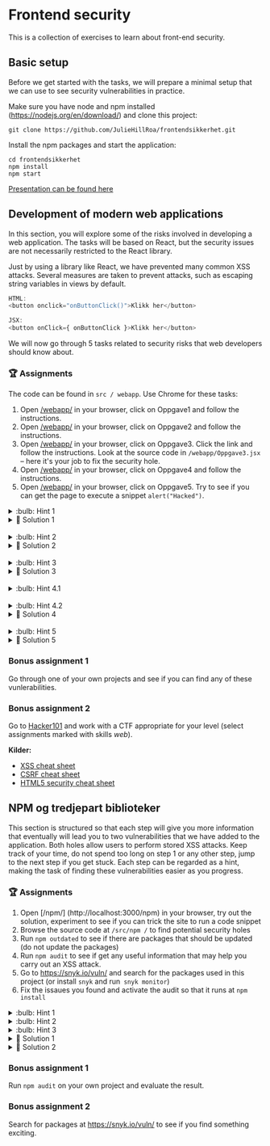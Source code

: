 # Frontend security
This is a collection of exercises to learn about front-end security.

## Basic setup
Before we get started with the tasks, we will prepare a minimal setup that we can use to see security vulnerabilities in practice.

Make sure you have node and npm installed (https://nodejs.org/en/download/) and clone this project:

```
git clone https://github.com/JulieHillRoa/frontendsikkerhet.git
```

Install the npm packages and start the application:

```
cd frontendsikkerhet
npm install
npm start
```

[Presentation can be found here](https://docs.google.com/presentation/d/12WlGY49Ycj4tZOwHrRAaDTMVd8okkMXZCL7BHFW7XOM/edit?usp=sharing)

## Development of modern web applications
In this section, you will explore some of the risks involved in developing a web application.
The tasks will be based on React, but the security issues are not necessarily restricted to the React library.

Just by using a library like React, we have prevented many common XSS attacks. Several measures are taken to prevent attacks,
such as escaping string variables in views by default.
```js
HTML: 
<button onclick="onButtonClick()">Klikk her</button>

JSX:
<button onClick={ onButtonClick }>Klikk her</button>
```

We will now go through 5 tasks related to security risks that web developers should know about.

### 🏆 Assignments
The code can be found in `src / webapp`. Use Chrome for these tasks:

1. Open [/webapp/](http://localhost:3000/webapp) in your browser, click on Oppgave1 and follow the instructions.
2. Open [/webapp/](http://localhost:3000/webapp) in your browser, click on Oppgave2 and follow the instructions. 
3. Open [/webapp/](http://localhost:3000/webapp) in your browser, click on Oppgave3. Click the link and follow the instructions.
Look at the source code in `/webapp/Oppgave3.jsx` – here it's your job to fix the security hole.
4. Open [/webapp/](http://localhost:3000/webapp) in your browser, click on Oppgave4 and follow the instructions. 
5. Open [/webapp/](http://localhost:3000/webapp) in your browser, click on Oppgave5. 
Try to see if you can get the page to execute a snippet `alert("Hacked")`.

<details>
  <summary>:bulb: Hint 1 </summary>
  
  Do not expect the alert code to be executed until the link is clicked. Is there any way to run javascript code by manipulating an a tags href attribute?
  
</details>
<details>
  <summary>🚨 Solution 1 </summary>
  Enter `javascript:alert("Hacked!")` into the `href` attribute.
</details>
<br/>
<details>
  <summary>:bulb: Hint 2 </summary>
  
  Observe that [dangerouslySetInnerHTML](https://reactjs.org/docs/dom-elements.html#dangerouslysetinnerhtml) is used to
  render user provided content. 

  Fortunately, script tags will not be executed if you insert them with this attribute. That was the first thing I tried too.
  But there are attributes that can execute code when certain events happen, could that be possible in this case?
</details>
<details>
  <summary>🚨 Solution 2 </summary>
  
  Enter `<img onerror=alert("Hacked!") src="feil">` into the text area.
</details>
<br/>
<details>
  <summary>:bulb: Hint 3 </summary>
  Here you use target = "_ blank" to open the link in a new tab. This gives the website you are linking to the opportunity
  to run code on the page that linked to it using the window.opener method. Is it possible to define the relationship
  between the page and the website it is linked to in a way that prevents this feature?
</details>
<details>
  <summary>🚨 Solution 3 </summary>
  
  The `rel` attribute defines the relationship between a linked resource and the current document. To disable the `window.opener`
  feature, you can add `rel="noopener"` to the `a` tag. In addition to `noopener`, you may want to look into other values such as
  `noreferrer` to further restrict the relationship.

  Ref: https://cheatsheetseries.owasp.org/cheatsheets/HTML5_Security_Cheat_Sheet.html#tabnabbing
</details>
<br/>
<details>
  <summary>:bulb: Hint 4.1 </summary>
  
  Eval is used to extract the values of an object.

  
  ```js
  const getSvaret = () => {
      input && setSvar(eval('gjest.' + input ))
  };
  ```

  Can you submit something in the input field so that it continues to read code after it has found
  or not found the guest's property?
</details>
</details>
<br/>
<details>
  <summary>:bulb: Hint 4.2 </summary>
  
  [Logical operators in JavaScript](https://developer.mozilla.org/en-US/docs/Web/JavaScript/Reference/Operators/Logical_Operators) are executed from left to right. 
</details>
<details>
  <summary>🚨 Solution 4 </summary>
  
If you choose a property that exists, you use the AND operator: `navn && alert("hacked!")`, otherwise you can use the OR operator: `hvaduvil || alert("hacked!")`.
    
  Ref: https://developer.mozilla.org/en-US/docs/Web/JavaScript/Reference/Global_Objects/eval#Never_use_eval!
</details>
<br/>
<details>
  <summary>:bulb: Hint 5 </summary>
  
  It looks like the text field is loading data from `localStorage`. The text field is also very dynamic, it almost looks like you
  can submit completely arbitrary props. The developer is very proud of a certain feature, would it be possible to render a `div`
  instead of an input field? If so, maybe you can borrow some tricks from previous tasks?
</details>
<details>
  <summary>🚨 Solution 5 </summary>

There is no validation of props stored in local storage, we can use the dev console to save the following in local storage:

```json
{  
    "value": "Oops",
    "element": "div",
    "dangerouslySetInnerHTML": { "__html": "<img src='asdfasdf' onerror='alert(\"Hacked\")'>" }
}
```

Ref. https://medium.com/dailyjs/exploiting-script-injection-flaws-in-reactjs-883fb1fe36c1
</details>

### Bonus assignment 1
Go through one of your own projects and see if you can find any of these vunlerabilities.

### Bonus assignment 2
Go to [Hacker101](https://ctf.hacker101.com/ctf) and work with a CTF appropriate for your level (select assignments marked with skills *web*).


**Kilder:**

- [XSS cheat sheet](https://cheatsheetseries.owasp.org/cheatsheets/Cross_Site_Scripting_Prevention_Cheat_Sheet.html) 
- [CSRF cheat sheet](https://cheatsheetseries.owasp.org/cheatsheets/Cross-Site_Request_Forgery_Prevention_Cheat_Sheet.html#javascript-guidance-for-auto-inclusion-of-csrf-tokens-as-an-ajax-request-header)
- [HTML5 security cheat sheet](https://cheatsheetseries.owasp.org/cheatsheets/HTML5_Security_Cheat_Sheet.html)


## NPM og tredjepart biblioteker

This section is structured so that each step will give you more information that eventually will lead you to two vulnerabilities that we have added to the application. Both holes allow users to perform stored XSS attacks. Keep track of your time, do not spend too long on step 1 or any other step, jump to the next step if you get stuck. Each step can be regarded as a hint, making the task of finding these vulnerabilities easier as you progress.

### 🏆 Assignments

1. Open [/npm/] (http://localhost:3000/npm) in your browser, try out the solution, experiment to see if you can trick the site to run a code snippet
2. Browse the source code at `/src/npm /` to find potential security holes
3. Run `npm outdated` to see if there are packages that should be updated (do not update the packages)
4. Run `npm audit` to see if get any useful information that may help you carry out an XSS attack.
5. Go to https://snyk.io/vuln/ and search for the packages used in this project (or install `snyk` and run` snyk monitor`)
6. Fix the issaues you found and activate the audit so that it runs at `npm install`

<details>
  <summary>:bulb: Hint 1</summary>

  You can use the information from  https://snyk.io/vuln/SNYK-JS-MARKDOWNTOJSX-174624 to inject HTML code into the message field.
</details>

<details>
  <summary>:bulb: Hint 2</summary>

It is possible to add a field (e.g. `href`) to the prototype of all objects using a weakness in lodash. Click on the link you get from `npm audit` to see
an example. 
</details>

<details>
  <summary>:bulb: Hint 3</summary>

It is rumored that the backend of this application is lacking a good validation strategy. It is allowed to call the API from using curl (or a gui-tool like postman).
</details>

<details>
  <summary>🚨 Solution 1</summary>

Pakke: markdown-to-jsx

Find reported vulnerabilities https://snyk.io/vuln/SNYK-JS-MARKDOWNTOJSX-174624 .

When this task was first created, the vulnerability was not reported by `npm audit` but it was available at snyk. One of the
main points of this task was that vulnerabilites may not be detected by your preferred vulnerability database, even if they are
reported elsewhere. If you worked on this task before `npm` updated their databse, `npm audit` would not have given you
any useful information.

Solution: Enter `<SCRIPT>alert(1)</SCRIPT>` into the text area.
</details>

<details>
  <summary>🚨 Solution 2</summary>
Pakke: lodash

Find reported vulnerability using `npm audit` and use prototype pollution to add the `href` attribute to all objects.

```Shell
    curl 'http://localhost:3000/api/message' \
        --data '{"content": "Trykk på hjelp","constructor":{"prototype":{"href": "javascript:alert(1)"}}}' \
        --header 'Content-Type: application/json'
```
</details>

### Bonus assignment 1

Run `npm audit` on your own project and evaluate the result.

### Bonus assignment 2

Search for packages at https://snyk.io/vuln/ to see if you find something exciting.